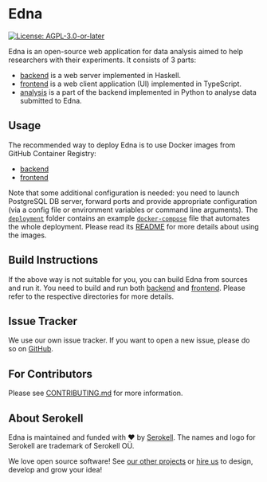 <!--
   - SPDX-FileCopyrightText: 2021 Serokell <https://serokell.io>
   -
   - SPDX-License-Identifier: AGPL-3.0-or-later
   -->

# Edna


[![License: AGPL-3.0-or-later](https://img.shields.io/badge/License-AGPL%20v3-blue.svg)](https://www.gnu.org/licenses/agpl-3.0)

Edna is an open-source web application for data analysis aimed to help researchers with their experiments.
It consists of 3 parts:
* [backend](/backend/) is a web server implemented in Haskell.
* [frontend](/frontend/) is a web client application (UI) implemented in TypeScript.
* [analysis](/analysis/) is a part of the backend implemented in Python to analyse data submitted to Edna.

## Usage

The recommended way to deploy Edna is to use Docker images from GitHub Container Registry:
* [backend](https://github.com/orgs/serokell/packages/container/package/edna-backend)
* [frontend](https://github.com/orgs/serokell/packages/container/package/edna-frontend)

Note that some additional configuration is needed: you need to launch PostgreSQL DB server, forward ports and provide appropriate configuration (via a config file or environment variables or command line arguments).
The [`deployment`](deployment/) folder contains an example [`docker-compose`](deployment/docker-compose.yml) file that automates the whole deployment.
Please read its [README](/deployment/README.md) for more details about using the images.

## Build Instructions

If the above way is not suitable for you, you can build Edna from sources and run it.
You need to build and run both [backend](./backend) and [frontend](./frontend).
Please refer to the respective directories for more details.

## Issue Tracker

We use our own issue tracker.
If you want to open a new issue, please do so on [GitHub](https://github.com/serokell/edna/issues/new/choose).

## For Contributors

Please see [CONTRIBUTING.md](CONTRIBUTING.md) for more information.

## About Serokell

Edna is maintained and funded with ❤️ by [Serokell](https://serokell.io/).
The names and logo for Serokell are trademark of Serokell OÜ.

We love open source software! See [our other projects](https://serokell.io/community?utm_source=github) or [hire us](https://serokell.io/hire-us?utm_source=github) to design, develop and grow your idea!
